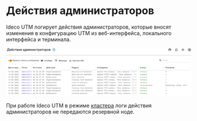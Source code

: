 # Действия администраторов

Ideco UTM логирует действия администраторов, которые вносят изменения в конфигурацию UTM из веб-интерфейса, локального интерфейса и терминала.

![](../../../_images/administrator-actions.png)

При работе Ideco UTM в режиме [кластера](../../../ngfw/settings/server-management/cluster.md) логи действия администраторов не передаются резервной ноде.
